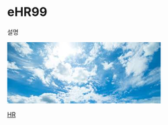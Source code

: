 # eHR99
설명

![구름](https://github.com/HR-Kim/eHR99/blob/master/cloude.jpg)

[HR](https://github.com/HR-Kim/eHR99/blob/master/cloude.jpg)
